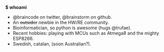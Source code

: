 **$ whoami**

* @braincode on twitter, @brainstorm on github.
* An ~~outsider~~ newbie in the HW/RE community.
* Bioinformatician, so python is awesome (hugs @trufae).
* Recent hobbies: playing with MCUs such as Atmega8 and the mighty ESP8266.
* Swedish, catalan, (soon Australian?).
